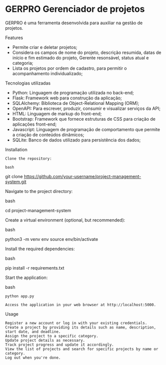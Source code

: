 # GERPRO Gerenciador de projetos

GERPRO é uma ferramenta desenvolvida para auxiliar na gestão de projetos.

Features

- Permite criar e deletar projetos;
- Considera os campos de nome do projeto, descrição resumida, datas de início e fim estimado do projeto, Gerente resonsável, status atual e categoria;
- Lista os projetos por ordem de cadastro, para permitir o acompanhamento individualizado;

Tecnologias utilizadas

- Python: Linguagem de programação utilizada no back-end;
- Flask: Framework web para construção da aplicação;
- SQLAlchemy: Biblioteca de Object-Relational Mapping (ORM);
- OpenAPI: Para escrever, produzir, consumir e visualizar serviços da API;
- HTML: Linguagem de markup do front-end;
- Bootstrap: Framework que fornece estruturas de CSS para criação de aplicações front-end;
- Javascript: Linguagem de programação de comportamento que permite a criação de conteúdos dinâmicos;
- SQLite: Banco de dados utilizado para persistência dos dados;

Installation

    Clone the repository:

    bash

git clone https://github.com/your-username/project-management-system.git

Navigate to the project directory:

bash

cd project-management-system

Create a virtual environment (optional, but recommended):

bash

python3 -m venv env
source env/bin/activate

Install the required dependencies:

bash

pip install -r requirements.txt

Start the application:

bash

    python app.py

    Access the application in your web browser at http://localhost:5000.

Usage

    Register a new account or log in with your existing credentials.
    Create a project by providing its details such as name, description, start date, and deadline.
    Assign the project to a specific category.
    Update project details as necessary.
    Track project progress and update it accordingly.
    View the list of projects and search for specific projects by name or category.
    Log out when you're done.